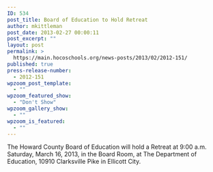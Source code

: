 ```yaml
---
ID: 534
post_title: Board of Education to Hold Retreat
author: mkittleman
post_date: 2013-02-27 00:00:11
post_excerpt: ""
layout: post
permalink: >
  https://main.hocoschools.org/news-posts/2013/02/2012-151/
published: true
press-release-number:
  - 2012-151
wpzoom_post_template:
  - ""
wpzoom_featured_show:
  - "Don't Show"
wpzoom_gallery_show:
  - ""
wpzoom_is_featured:
  - ""
---
```

The Howard County Board of Education will hold a Retreat at 9:00 a.m. Saturday, March 16, 2013, in the Board Room, at The Department of Education, 10910 Clarksville Pike in Ellicott City.